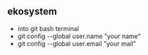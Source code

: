 ## ekosystem
- into git bash terminal 
- git config --global user.name "your name"
- git config --global user.email "your mail"
